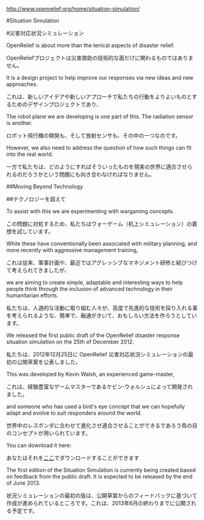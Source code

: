 <http://www.openrelief.org/home/situation-simulation/>

#Situation Simulation

#災害対応状況シミュレーション

OpenRelief is about more than the tenical aspects of disaster relief.

OpenReliefプロジェクトは災害救助の技術的な面だけに関わるものではありません。

It is a design project to help improve our responses via new ideas and new approaches.

これは、新しいアイデアや新しいアプローチで私たちの行動をよりよいものとするためのデザインプロジェクトであり、

The robot plane we are developing is one part of this. The radiation sensor is another.

ロボット飛行機の開発も、そして放射センサも、その中の一つなのです。

However, we also need to address the question of how such things can fit into the real world.

一方で私たちは、どのようにすればそういったものを現実の世界に適合させられるのだろうかという問題にも向き合わなければなりません。


##Moving Beyond Technology

##テクノロジーを超えて

To assist with this we are experimenting with wargaming concepts.

この問題に対処するため、私たちはウォーゲーム（机上シミュレーション）の着想を試しています。

While these have conventionally been associated with military planning, and more recently with aggressive management training,

これは従来、軍事計画や、最近ではアグレッシブなマネジメント研修と結びつけて考えられてきましたが、

we are aiming to create simple, adaptable and interesting ways to help people think through the inclusion of advanced technology in their humanitarian efforts.

私たちは、人道的な活動に取り組む人々が、高度で先進的な技術を採り入れる事を考えられるような、簡単で、融通がきいて、おもしろい方法を作ろうとしています。

We released the first public draft of the OpenRelief disaster response situation simulation on the 25th of December 2012.

私たちは、2012年12月25日に OpenRelief 災害対応状況シミュレーションの最初の公開草案を公表しました。

This was developed by Kevin Walsh, an experienced game-master,

これは、経験豊富なゲームマスターであるケビン·ウォルシュによって開発されました。

and someone who has used a bird's eye concept that we can hopefully adapt and evolve to suit responders around the world.

世界中のレスポンダに合わせて進化させ適合させることができるであろう鳥の目のコンセプトが用いられています。

You can download it here:

あなたはそれを[ここ][draft]でダウンロードすることができます

[draft]:http://openrelief.org/situation-simulation.pdf

The first edition of the Situation Simulation is currently being created based on feedback from the public draft. It is expected to be released by the end of June 2013.

状況シミュレーションの最初の版は、公開草案からのフィードバックに基づいて作成が進められているところです。これは、2013年6月の終わりまでに公開される予定です。
